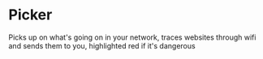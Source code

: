# Picker
 Picks up on what's going on in your network, traces websites through wifi and sends them to you, highlighted red if it's dangerous
